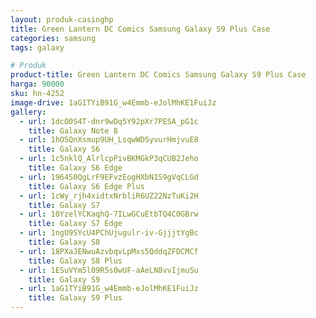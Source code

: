 ```yaml
---
layout: produk-casinghp
title: Green Lantern DC Comics Samsung Galaxy S9 Plus Case
categories: samsung
tags: galaxy

# Produk
product-title: Green Lantern DC Comics Samsung Galaxy S9 Plus Case
harga: 90000
sku: hn-4252
image-drive: 1aG1TYiB91G_w4Emmb-eJolMhKE1FuiJz
gallery:
  - url: 1dcO0S4T-dnr9wDq5Y92pXr7PESA_pG1c
    title: Galaxy Note 8
  - url: 1hOSQnXsmup9UH_LsqwWDSyvurHmjvuE8
    title: Galaxy S6
  - url: 1c5nklQ_AlrlcpPivBKMGkP3qCUB2Jeho
    title: Galaxy S6 Edge
  - url: 1964S0QgLrF9EFvzEogHXbN1S9gVqCLGd
    title: Galaxy S6 Edge Plus
  - url: 1cWy_rjh4xidtxNrbliR6UZ22NzTuKi2H
    title: Galaxy S7
  - url: 10YzelYCKaqhQ-7ILwGCuEtbTQ4C0GBrw
    title: Galaxy S7 Edge
  - url: 1ngU9SYcU4PChUjugulr-iv-GjjjtYgBc
    title: Galaxy S8
  - url: 18PXaJENwuAzvbqvLpMxs5QddqZFDCMCf
    title: Galaxy S8 Plus
  - url: 1ESuVYm5l09R5s0wUF-aAeLN8vvIjmuSu
    title: Galaxy S9
  - url: 1aG1TYiB91G_w4Emmb-eJolMhKE1FuiJz
    title: Galaxy S9 Plus
---
```

